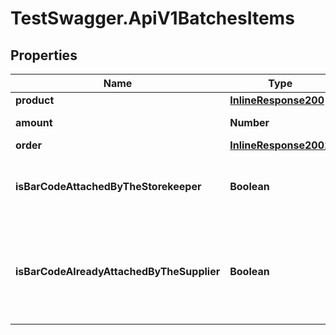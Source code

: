 # TestSwagger.ApiV1BatchesItems

## Properties

Name | Type | Description | Notes
------------ | ------------- | ------------- | -------------
**product** | [**InlineResponse200**](InlineResponse200.md) |  | [optional] 
**amount** | **Number** | Кол-во продукта | [optional] 
**order** | [**InlineResponse2001**](InlineResponse2001.md) |  | [optional] 
**isBarCodeAttachedByTheStorekeeper** | **Boolean** | Прикреплен ли баркод к коробке сотрудником склада. | [optional] 
**isBarCodeAlreadyAttachedByTheSupplier** | **Boolean** | Кнопка в заказе, сообщающая складу что штрихкод на товар поклеен у поставщика. | [optional] 


